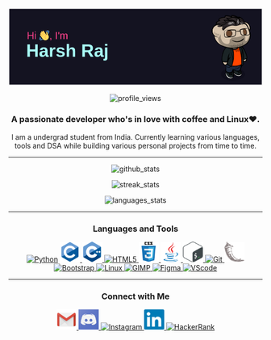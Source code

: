<p align="center"> <img src="Assets/header.png" alt="header.png" /> </p>

<p align="center"> <img src="https://komarev.com/ghpvc/?username=harshraj2717&color=fa418b&style=for-the-badge" alt="profile_views" /> </p>

<h3 align="center">A passionate developer who's in love with coffee and Linux❤️.</h3>

<p align="center"></em>I am a undergrad student from India. Currently learning various languages, tools and DSA while building various personal projects from time to time.</p>

---

<p align="center"> <img src="https://github-readme-stats.vercel.app/api?username=harshraj2717&theme=radical&show_icons=true" alt="github_stats" width=500> </p>

<p align="center"> <img src="https://github-readme-streak-stats.herokuapp.com/?user=harshraj2717&theme=radical" alt="streak_stats" width=500> </p>

<p align="center"> <img src="https://github-readme-stats.vercel.app/api/top-langs/?username=harshraj2717&layout=compact&theme=radical" alt="languages_stats" width=500> </p>

---

<h3 align="center">Languages and Tools</h3>

<p align="center">
<a href="https://www.python.org/" target="_blank" rel="noreferrer"> <img src="https://upload.wikimedia.org/wikipedia/commons/thumb/c/c3/Python-logo-notext.svg/182px-Python-logo-notext.svg.png" alt="Python" title="Python" width="40" height="40"/></a>
<a href="https://en.wikipedia.org/wiki/C_(programming_language)" target="_blank" rel="noreferrer"> <img src="https://raw.githubusercontent.com/devicons/devicon/master/icons/c/c-original.svg" alt="C" title="C" width="40" height="40"/> </a>
<a href="https://en.wikipedia.org/wiki/C%2B%2B" target="_blank" rel="noreferrer"> <img src="https://raw.githubusercontent.com/devicons/devicon/master/icons/cplusplus/cplusplus-original.svg" alt="C++" title="C++" width="40" height="40"/> </a>
<a href="https://developer.mozilla.org/en-US/docs/Web/HTML" target="_blank" rel="noreferrer"> <img src="https://upload.wikimedia.org/wikipedia/commons/thumb/6/61/HTML5_logo_and_wordmark.svg/195px-HTML5_logo_and_wordmark.svg.png" alt="HTML5" title="HTML5" width="40" height="40"/> </a>
<a href="https://developer.mozilla.org/en-US/docs/Web/CSS" target="_blank" rel="noreferrer"> <img src="https://raw.githubusercontent.com/devicons/devicon/master/icons/css3/css3-original-wordmark.svg" alt="CSS3" title="CSS3" width="40" height="40"/> </a>
<a href="https://www.java.com/en/" target="_blank" rel="noreferrer"> <img src="https://raw.githubusercontent.com/devicons/devicon/master/icons/java/java-original.svg" alt="Java" title="Java" width="40" height="40"/> </a>
<a href="https://www.gnu.org/software/bash/" target="_blank" rel="noreferrer"> <img src="Assets/logos/bash.png" alt="Bash" title="Bash" width="40" height="40"/> </a>
<a href="https://git-scm.com/" target="_blank" rel="noreferrer"> <img src="https://camo.githubusercontent.com/fbfcb9e3dc648adc93bef37c718db16c52f617ad055a26de6dc3c21865c3321d/68747470733a2f2f7777772e766563746f726c6f676f2e7a6f6e652f6c6f676f732f6769742d73636d2f6769742d73636d2d69636f6e2e737667" alt="Git" title="Git" width="40" height="40"/> </a>
<a href="https://flask.palletsprojects.com/en/2.2.x/" target="_blank" rel="noreferrer"> <img src="Assets/logos/flask.png" alt="Flask" title="Flask" width="40" height="40"/> </a>
<a href="https://en.wikipedia.org/wiki/Bootstrap_(front-end_framework)" target="_blank" rel="noreferrer"> <img src="https://upload.wikimedia.org/wikipedia/commons/thumb/b/b2/Bootstrap_logo.svg/182px-Bootstrap_logo.svg.png" alt="Bootstrap" title="Bootstrap" width="40" height="40"/> </a>
<a href="https://en.wikipedia.org/wiki/Linux" target="_blank" rel="noreferrer"> <img src="https://upload.wikimedia.org/wikipedia/commons/thumb/3/35/Tux.svg/225px-Tux.svg.png" alt="Linux" title="Linux" width="40" height="40"/> </a>
<a href="https://www.gimp.org/" target="_blank" rel="noreferrer"> <img src="https://upload.wikimedia.org/wikipedia/commons/thumb/4/45/The_GIMP_icon_-_gnome.svg/182px-The_GIMP_icon_-_gnome.svg.png" alt="GIMP" title="GIMP" width="40" height="40"/> </a>
<a href="https://www.figma.com/" target="_blank" rel="noreferrer"> <img src="https://camo.githubusercontent.com/ed93c2b000a76ceaad1503e7eb9356591b885227e82a36a005b9d3498b303ba5/68747470733a2f2f7777772e766563746f726c6f676f2e7a6f6e652f6c6f676f732f6669676d612f6669676d612d69636f6e2e737667" alt="Figma" title="Figma" width="40" height="40"/> </a>
<a href="https://code.visualstudio.com/" target="_blank" rel="noreferrer"> <img src="https://camo.githubusercontent.com/aa0e4ed5f01fb902f1405feb0a9baa285076a5b981e4323267c6b9977aa1d9fb/68747470733a2f2f7777772e766563746f726c6f676f2e7a6f6e652f6c6f676f732f76697375616c73747564696f5f636f64652f76697375616c73747564696f5f636f64652d69636f6e2e737667" alt="VScode" title="VScode" width="40" height="40"/> </a>
</p>

---

<h3 align="center">Connect with Me</h3>

<p align="center">
<a href="mailto:harshraj2717@gmail.com" target="_blank" rel="noreferrer"> <img src="Assets/logos/gmail.png" alt="harshraj2717@gmail.com" title="Mail" width="40" height="40"/> </a>
<a href="https://discordapp.com/users/rtg7041" target="_blank" rel="noreferrer"> <img src="Assets/logos/discord.jpg" alt="Discord - RTG#7041" title="Discord - RTG#7041" width="40" height="40"/> </a>
<a href="https://www.instagram.com/harsh_raj2717/" target="_blank" rel="noreferrer"> <img src="https://upload.wikimedia.org/wikipedia/commons/thumb/9/95/Instagram_logo_2022.svg/225px-Instagram_logo_2022.svg.png" alt="Instagram" title="Instagram" width="40" height="40"/> </a>
<a href="https://www.linkedin.com/in/harshraj2717/" target="_blank" rel="noreferrer"> <img src="Assets/logos/linkedin.png" alt="LinkedIn" title="LinkedIn" width="40" height="40"/> </a>
<a href="https://www.hackerrank.com/harshraj2717" target="_blank" rel="noreferrer"> <img src="https://raw.githubusercontent.com/rahuldkjain/github-profile-readme-generator/master/src/images/icons/Social/hackerrank.svg" alt="HackerRank" title="HackerRank" width="40" height="40"/> </a>
</p>
